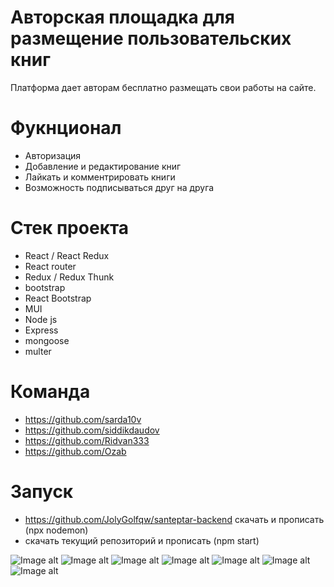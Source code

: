 # Авторская площадка для размещение пользовательских книг

Платформа дает авторам бесплатно размещать свои работы на сайте.

# Фукнционал
- Авторизация
- Добавление и редактирование книг
- Лайкать и комментрировать книги
- Возможность подписываться друг на друга

# Стек проекта
- React / React Redux
- React router
- Redux / Redux Thunk
- bootstrap
- React Bootstrap
- MUI
- Node js
- Express
- mongoose
- multer

# Команда
- https://github.com/sarda10v
- https://github.com/siddikdaudov
- https://github.com/Ridvan333
- https://github.com/Ozab

# Запуск
- https://github.com/JolyGolfqw/santeptar-backend скачать и прописать (npx nodemon)
- скачать текущий репозиторий и прописать (npm start)

![Image alt](https://github.com/JolyGolfqw/santeptar-frontend/blob/main/santeptar.PNG)
![Image alt](https://github.com/JolyGolfqw/santeptar-frontend/blob/main/santeptar1.PNG)
![Image alt](https://github.com/JolyGolfqw/santeptar-frontend/blob/main/santeptar2.PNG)
![Image alt](https://github.com/JolyGolfqw/santeptar-frontend/blob/main/santeptar3.PNG)
![Image alt](https://github.com/JolyGolfqw/santeptar-frontend/blob/main/santeptar4.PNG)
![Image alt](https://github.com/JolyGolfqw/santeptar-frontend/blob/main/santeptar5.PNG)
![Image alt](https://github.com/JolyGolfqw/santeptar-frontend/blob/main/santeptar6.PNG)
